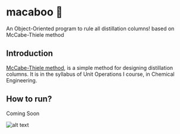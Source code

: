 # macaboo :ghost:
An Object-Oriented program to rule all distillation columns! based on McCabe-Thiele method

## Introduction
[McCabe-Thiele method](https://en.wikipedia.org/wiki/McCabe%E2%80%93Thiele_method), is a simple method for designing distillation columns. It is in the syllabus of Unit Operations I course, in Chemical Engineering.

## How to run?
Coming Soon

![alt text](https://github.com/314arhaam/macaboo/blob/main/McCabe.png)
